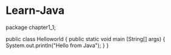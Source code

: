 # Learn-Java
package chapter1_1;

public class Helloworld {
public static void main (String[] args) { 
	System.out.println("Hello from Java");
}
}
